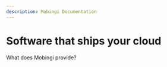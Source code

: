 ```yaml
---
description: Mobingi Documentation
---
```


# Software that ships your cloud

What does Mobingi provide?

